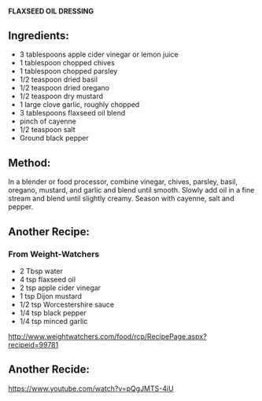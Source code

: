 #### FLAXSEED OIL DRESSING 

## Ingredients: 

- 3 tablespoons apple cider vinegar or lemon juice
- 1 tablespoon chopped chives
- 1 tablespoon chopped parsley
- 1/2 teaspoon dried basil
- 1/2 teaspoon dried oregano
- 1/2 teaspoon dry mustard
- 1 large clove garlic, roughly chopped
- 3 tablespoons flaxseed oil blend
- pinch of cayenne
- 1/2 teaspoon salt
- Ground black pepper

## Method: 

In a blender or food processor, combine vinegar, chives, parsley, basil, oregano, mustard, and garlic and blend until smooth. Slowly add oil in a fine stream and blend until slightly creamy. Season with cayenne, salt and pepper.


## Another Recipe:
### From Weight-Watchers

- 2 Tbsp water
- 4 tsp flaxseed oil 
- 2 tsp apple cider vinegar 
- 1 tsp Dijon mustard 
- 1/2 tsp Worcestershire sauce 
- 1/4 tsp black pepper 
- 1/4 tsp minced garlic 

http://www.weightwatchers.com/food/rcp/RecipePage.aspx?recipeid=99781

## Another Recide:

https://www.youtube.com/watch?v=pQgJMTS-4iU
